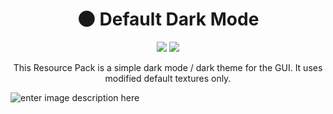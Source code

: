 <h1 align="center">🌑 Default Dark Mode</h1>

<p align="center">
<a href="https://github.com/xnebulr/Minecraft-Default-Dark-Mode/releases"><img src="https://img.shields.io/github/v/release/xnebulr/Minecraft-Default-Dark-Mode"></a>
<a href="https://github.com/xnebulr/Minecraft-Default-Dark-Mode/releases"><img src="https://img.shields.io/github/downloads/xnebulr/Minecraft-Default-Dark-Mode/total"></a>
</p>

<p align="center">This Resource Pack is a simple dark mode / dark theme for the GUI. It uses modified default textures only.</p>

![enter image description here](https://media.nebulr.me/files/3c58c3855a2403d6.png)
